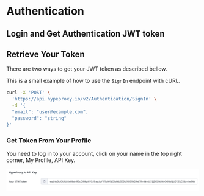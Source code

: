 # Authentication

## Login and Get Authentication JWT token

## Retrieve Your Token

There are two ways to get your JWT token as described bellow.

This is a small example of how to use the `SignIn` endpoint with cURL.

```bash
curl -X 'POST' \
  'https://api.hypeproxy.io/v2/Authentication/SignIn' \
  -d '{
  "email": "user@example.com",
  "password": "string"
}'
```

### Get Token From Your Profile

You need to log in to your account, click on your name in the top right corner, My Profile, API Key.

![](<../.gitbook/assets/Screenshot 2021-07-01 at 16.03.56.png>)

##
